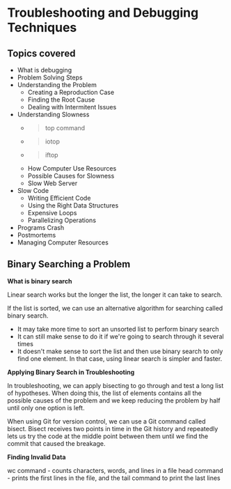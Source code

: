 Troubleshooting and Debugging Techniques
========================================

Topics covered
--------------
- What is debugging
- Problem Solving Steps
- Understanding the Problem
  - Creating a Reproduction Case
  - Finding the Root Cause
  - Dealing with Intermitent Issues
- Understanding Slowness
    - >top command 
    - >iotop
    - >iftop
    - How Computer Use Resources
    - Possible Causes for Slowness
    - Slow Web Server
- Slow Code
    - Writing Efficient Code
    - Using the Right Data Structures
    - Expensive Loops
    - Parallelizing Operations
- Programs Crash
- Postmortems
- Managing Computer Resources

Binary Searching a Problem
--------------------------

**What is binary search**

Linear search works but the longer the list, the longer it can take to search.

If the list is sorted, we can use an alternative algorithm for searching called binary search.

- It may take more time to sort an unsorted list to perform binary search
- It can still make sense to do it if we're going to search through it several times
- It doesn't make sense to sort the list and then use binary search to only find one element. In that case, using linear search is simpler and faster.

**Applying Binary Search in Troubleshooting**

In troubleshooting, we can apply bisecting to go through and test a long list of hypotheses. When doing this, the list of elements contains all the possible causes of the problem and we keep reducing the problem by half until only one option is left.

When using Git for version control, we can use a Git command called bisect. Bisect receives two points in time in the Git history and repeatedly lets us try the code at the middle point between them until we find the commit that caused the breakage.

**Finding Invalid Data**

wc command - counts characters, words, and lines in a file head command - prints the first lines in the file, and the tail command to print the last lines